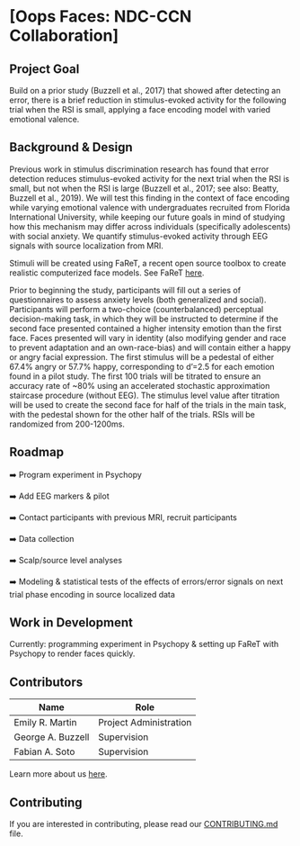 # [Oops Faces: NDC-CCN Collaboration]

## Project Goal
Build on a prior study (Buzzell et al., 2017) that showed after detecting an error, there is a brief reduction in stimulus-evoked activity for the following trial when the RSI is small, applying a face encoding model with varied emotional valence.

## Background & Design
Previous work in stimulus discrimination research has found that error detection reduces stimulus-evoked activity for the next trial when the RSI is small, but not when the RSI is large (Buzzell et al., 2017; see also: Beatty, Buzzell et al., 2019). We will test this finding in the context of face encoding while varying emotional valence with undergraduates recruited from Florida International University, while keeping our future goals in mind of studying how this mechanism may differ across individuals (specifically adolescents) with social anxiety. We quantify stimulus-evoked activity through EEG signals with source localization from MRI. 

Stimuli will be created using FaReT, a recent open source toolbox to create realistic computerized face models. See FaReT [here](https://github.com/fsotoc/FaReT).

Prior to beginning the study, participants will fill out a series of questionnaires to assess anxiety levels (both generalized and social). Participants will perform a two-choice (counterbalanced) perceptual decision-making task, in which they will be instructed to determine if the second face presented contained a higher intensity emotion than the first face. Faces presented will vary in identity (also modifying gender and race to prevent adaptation and an own-race-bias) and will contain either a happy or angry facial expression. The first stimulus will be a pedestal of either 67.4% angry or 57.7% happy, corresponding to d’=2.5 for each emotion found in a pilot study. The first 100 trials will be titrated to ensure an accuracy rate of ~80% using an accelerated stochastic approximation staircase procedure (without EEG). The stimulus level value after titration will be used to create the second face for half of the trials in the main task, with the pedestal shown for the other half of the trials. RSIs will be randomized from 200-1200ms.  


## Roadmap
:arrow_right: Program experiment in Psychopy

:arrow_right: Add EEG markers & pilot

:arrow_right: Contact participants with previous MRI, recruit participants

:arrow_right: Data collection

:arrow_right: Scalp/source level analyses

:arrow_right: Modeling & statistical tests of the effects of errors/error signals on next trial phase encoding in source localized data
 


## Work in Development
Currently: programming experiment in Psychopy & setting up FaReT with Psychopy to render faces quickly.


## Contributors
| Name | Role |
| ---  | ---  |
| Emily R. Martin | Project Administration |
| George A. Buzzell | Supervision |
| Fabian A. Soto | Supervision |

Learn more about us [here](www.ndclab.com/people).

## Contributing
If you are interested in contributing, please read our [CONTRIBUTING.md](CONTRIBUTING.md) file.
